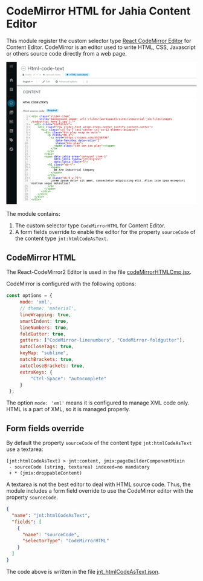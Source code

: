 # CodeMirror HTML for Jahia Content Editor
This module register the custom selector type [React CodeMirror Editor][codeMirror:url] for
Content Editor.
CodeMirror is an editor used to write HTML, CSS, Javascript or others source code directly
from a web page.

![001]

The module contains:
1. The custom selector type `CodeMirrorHTML` for Content Editor.
1. A form fields override to enable the editor for the property `sourceCode` of the content type
   `jnt:htmlCodeAsText`.

## CodeMirror HTML
The React-CodeMirror2 Editor is used in the file [codeMirrorHTMLCmp.jsx].

CodeMirror is configured with the following options:
```javascript
const options = {
     mode: 'xml',
     // theme: 'material',
     lineWrapping: true,
     smartIndent: true,
     lineNumbers: true,
     foldGutter: true,
     gutters: ["CodeMirror-linenumbers", "CodeMirror-foldgutter"],
     autoCloseTags: true,
     keyMap: "sublime",
     matchBrackets: true,
     autoCloseBrackets: true,
     extraKeys: {
         "Ctrl-Space": "autocomplete"
     }
 };
```
The option `mode: 'xml'` means it is configured to manage XML code only. HTML is a part of XML, so it is
managed properly.

## Form fields override
By default the property `sourceCode` of the content type `jnt:htmlCodeAsText` use a textarea:
```cnd
[jnt:htmlCodeAsText] > jnt:content, jmix:pageBuilderComponentMixin
 - sourceCode (string, textarea) indexed=no mandatory
 + * (jmix:droppableContent)
```
A textarea is not the best editor to deal with HTML source code. Thus, the module includes a
form field override to use the CodeMirror editor with the property `sourceCode`.

```json
{
  "name": "jnt:htmlCodeAsText",
  "fields": [
    {
      "name": "sourceCode",
      "selectorType": "CodeMirrorHTML"
    }
  ]
}
```
The code above is written in the file [jnt_htmlCodeAsText.json].

[001]:./doc/images/001_codeMirror4ContentEditor.png
[jnt_htmlCodeAsText.json]:./codeMirror-editor/src/main/resources/META-INF/jahia-content-editor-forms/fieldsets/jnt_htmlCodeAsText.json
[codeMirrorHTMLCmp.jsx]:./codeMirror-editor/src/javascript/ContentEditorExtensions/SelectorTypes/CodeMirror/CodeMirrorHTMLCmp.jsx
[codeMirror:url]:https://www.npmjs.com/package/react-codemirror2